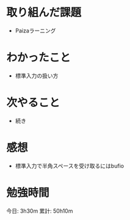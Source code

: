 # 取り組んだ課題

- Paizaラーニング


# わかったこと

- 標準入力の扱い方

# 次やること

- 続き

# 感想

- 標準入力で半角スペースを受け取るにはbufio



# 勉強時間

今日: 3h30m
累計: 50h10m
